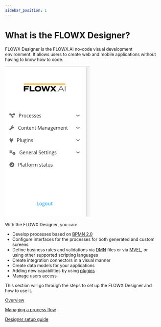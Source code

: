 ```yaml
---
sidebar_position: 1
---
```


# What is the FLOWX Designer?

FLOWX Designer is the FLOWX.AI no-code visual development environment. It allows users to create web and mobile applications without having to know how to code.

![image alt](./img/flowx-designer.png#center)

With the FLOWX Designer, you can:

* Develop processes based on [BPMN 2.0](../platform-overview/frameworks-and-standards/business-process-industry-standards/intro-to-bpmn)
* Configure interfaces for the processes for both generated and custom screens
* Define business rules and validations via [DMN](../platform-overview/frameworks-and-standards/business-process-industry-standards/intro-to-dmn.md) files or via [MVEL](../platform-overview/frameworks-and-standards/business-process-industry-standards/intro-to-mvel.md), or using other supported scripting languages
* Create integration connectors in a visual manner
* Create data models for your applications
* Adding new capabilities by using [plugins](../platform-deep-dive/plugins/plugins.md)
* Manage users access

This section will go through the steps to set up the FLOWX Designer and how to use it.

[Overview](overview)

[Managing a process flow](managing-a-process-flow/)

[Designer setup guide](designer-setup-guide/)





